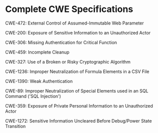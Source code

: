 

# Complete CWE Specifications

CWE-472: External Control of Assumed-Immutable Web Parameter

CWE-200: Exposure of Sensitive Information to an Unauthorized Actor

CWE-306: Missing Authentication for Critical Function

CWE-459: Incomplete Cleanup

CWE-327: Use of a Broken or Risky Cryptographic Algorithm

CWE-1236: Improper Neutralization of Formula Elements in a CSV File

CWE-1390: Weak Authentication

CWE-89: Improper Neutralization of Special Elements used in an SQL Command ('SQL Injection')

CWE-359: Exposure of Private Personal Information to an Unauthorized Actor

CWE-1272: Sensitive Information Uncleared Before Debug/Power State Transition